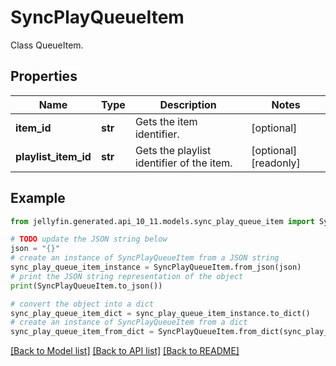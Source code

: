 # SyncPlayQueueItem

Class QueueItem.

## Properties

Name | Type | Description | Notes
------------ | ------------- | ------------- | -------------
**item_id** | **str** | Gets the item identifier. | [optional] 
**playlist_item_id** | **str** | Gets the playlist identifier of the item. | [optional] [readonly] 

## Example

```python
from jellyfin.generated.api_10_11.models.sync_play_queue_item import SyncPlayQueueItem

# TODO update the JSON string below
json = "{}"
# create an instance of SyncPlayQueueItem from a JSON string
sync_play_queue_item_instance = SyncPlayQueueItem.from_json(json)
# print the JSON string representation of the object
print(SyncPlayQueueItem.to_json())

# convert the object into a dict
sync_play_queue_item_dict = sync_play_queue_item_instance.to_dict()
# create an instance of SyncPlayQueueItem from a dict
sync_play_queue_item_from_dict = SyncPlayQueueItem.from_dict(sync_play_queue_item_dict)
```
[[Back to Model list]](../README.md#documentation-for-models) [[Back to API list]](../README.md#documentation-for-api-endpoints) [[Back to README]](../README.md)



